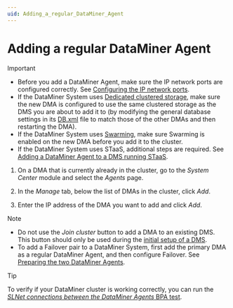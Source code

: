 ```yaml
---
uid: Adding_a_regular_DataMiner_Agent
---
```


# Adding a regular DataMiner Agent

> [!IMPORTANT]
>
> - Before you add a DataMiner Agent, make sure the IP network ports are configured correctly. See [Configuring the IP network ports](xref:Configuring_the_IP_network_ports).
> - If the DataMiner System uses [Dedicated clustered storage](xref:Dedicated_clustered_storage), make sure the new DMA is configured to use the same clustered storage as the DMS you are about to add it to (by modifying the general database settings in its [DB.xml](xref:DB_xml) file to match those of the other DMAs and then restarting the DMA).
> - If the DataMiner System uses [Swarming](xref:Swarming), make sure Swarming is enabled on the new DMA before you add it to the cluster.
> - If the DataMiner System uses STaaS, additional steps are required. See [Adding a DataMiner Agent to a DMS running STaaS](xref:Adding_a_DMA_to_a_DMS_running_STaaS).

1. On a DMA that is currently already in the cluster, go to the *System Center* module and select the *Agents* page.

1. In the *Manage* tab, below the list of DMAs in the cluster, click *Add*.

1. Enter the IP address of the DMA you want to add and click *Add*.

> [!NOTE]
>
> - Do not use the *Join cluster* button to add a DMA to an existing DMS. This button should only be used during the [initial setup of a DMS](xref:Setting_up_a_new_DMS_in_DataMiner_Cube).
> - To add a Failover pair to a DataMiner System, first add the primary DMA as a regular DataMiner Agent, and then configure Failover. See [Preparing the two DataMiner Agents](xref:Preparing_the_two_DataMiner_Agents).

> [!TIP]
> To verify if your DataMiner cluster is working correctly, you can run the [*SLNet connections between the DataMiner Agents* BPA test](xref:BPA_Check_Cluster_SLNet_Connections).
